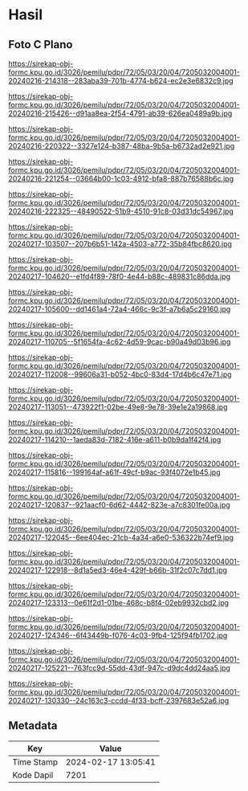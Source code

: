 # Hasil

## Foto C Plano

https://sirekap-obj-formc.kpu.go.id/3026/pemilu/pdpr/72/05/03/20/04/7205032004001-20240216-214318--283aba39-701b-4774-b624-ec2e3e6832c9.jpg

https://sirekap-obj-formc.kpu.go.id/3026/pemilu/pdpr/72/05/03/20/04/7205032004001-20240216-215426--d91aa8ea-2f54-4791-ab39-626ea0489a9b.jpg

https://sirekap-obj-formc.kpu.go.id/3026/pemilu/pdpr/72/05/03/20/04/7205032004001-20240216-220322--3327e124-b387-48ba-9b5a-b6732ad2e921.jpg

https://sirekap-obj-formc.kpu.go.id/3026/pemilu/pdpr/72/05/03/20/04/7205032004001-20240216-221254--03664b00-1c03-4912-bfa8-887b76588b6c.jpg

https://sirekap-obj-formc.kpu.go.id/3026/pemilu/pdpr/72/05/03/20/04/7205032004001-20240216-222325--48490522-51b9-4510-91c8-03d31dc54967.jpg

https://sirekap-obj-formc.kpu.go.id/3026/pemilu/pdpr/72/05/03/20/04/7205032004001-20240217-103507--207b6b51-142a-4503-a772-35b84fbc8620.jpg

https://sirekap-obj-formc.kpu.go.id/3026/pemilu/pdpr/72/05/03/20/04/7205032004001-20240217-104620--e1fd4f89-78f0-4e44-b88c-489831c86dda.jpg

https://sirekap-obj-formc.kpu.go.id/3026/pemilu/pdpr/72/05/03/20/04/7205032004001-20240217-105600--dd1461a4-72a4-466c-9c3f-a7b6a5c29160.jpg

https://sirekap-obj-formc.kpu.go.id/3026/pemilu/pdpr/72/05/03/20/04/7205032004001-20240217-110705--5f1654fa-4c62-4d59-9cac-b90a49d03b96.jpg

https://sirekap-obj-formc.kpu.go.id/3026/pemilu/pdpr/72/05/03/20/04/7205032004001-20240217-112008--99606a31-b052-4bc0-83d4-17d4b6c47e71.jpg

https://sirekap-obj-formc.kpu.go.id/3026/pemilu/pdpr/72/05/03/20/04/7205032004001-20240217-113051--473922f1-02be-49e8-9e78-39e1e2a19868.jpg

https://sirekap-obj-formc.kpu.go.id/3026/pemilu/pdpr/72/05/03/20/04/7205032004001-20240217-114210--1aeda83d-7182-416e-a611-b0b9da1f42f4.jpg

https://sirekap-obj-formc.kpu.go.id/3026/pemilu/pdpr/72/05/03/20/04/7205032004001-20240217-115816--199164af-a61f-49cf-b9ac-93f4072e1b45.jpg

https://sirekap-obj-formc.kpu.go.id/3026/pemilu/pdpr/72/05/03/20/04/7205032004001-20240217-120837--921aacf0-6d62-4442-823e-a7c8301fe00a.jpg

https://sirekap-obj-formc.kpu.go.id/3026/pemilu/pdpr/72/05/03/20/04/7205032004001-20240217-122045--6ee404ec-21cb-4a34-a6e0-536322b74ef9.jpg

https://sirekap-obj-formc.kpu.go.id/3026/pemilu/pdpr/72/05/03/20/04/7205032004001-20240217-122918--8d1a5ed3-46e4-429f-b66b-31f2c07c7dd1.jpg

https://sirekap-obj-formc.kpu.go.id/3026/pemilu/pdpr/72/05/03/20/04/7205032004001-20240217-123313--0e61f2d1-01be-468c-b8f4-02eb9932cbd2.jpg

https://sirekap-obj-formc.kpu.go.id/3026/pemilu/pdpr/72/05/03/20/04/7205032004001-20240217-124346--6f43449b-f076-4c03-9fb4-125f94fb1702.jpg

https://sirekap-obj-formc.kpu.go.id/3026/pemilu/pdpr/72/05/03/20/04/7205032004001-20240217-125221--763fcc9d-55dd-43df-947c-d9dc4dd24aa5.jpg

https://sirekap-obj-formc.kpu.go.id/3026/pemilu/pdpr/72/05/03/20/04/7205032004001-20240217-130330--24c163c3-ccdd-4f33-bcff-2397683e52a6.jpg


## Metadata

| Key        | Value               |
| ---------- | ------------------- |
| Time Stamp | 2024-02-17 13:05:41 |
| Kode Dapil | 7201                |




